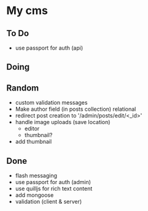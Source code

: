 # My cms

## To Do
 - use passport for auth (api)

## Doing

## Random
 - custom validation messages
 - Make author field (in posts collection) relational
 - redirect post creation to '/admin/posts/edit/<_id>'
 - handle image uploads (save location)
    - editor
    - thumbnail?
 - add thumbnail
 
## Done
 - flash messaging
 - use passport for auth (admin)
 - use quilljs for rich text content
 - add mongoose
 - validation (client & server)